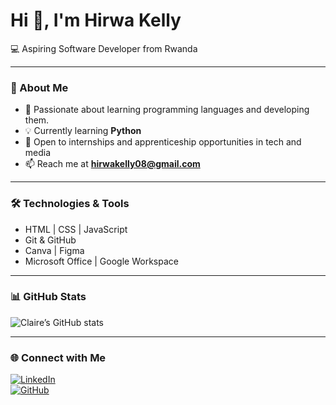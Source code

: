 # Hi 👋, I'm Hirwa Kelly 
💻 Aspiring Software Developer from Rwanda  

---

### 🌱 About Me  
- 🌟 Passionate about learning programming languages and developing them.
- 💡 Currently learning **Python**  
- 🤝 Open to internships and apprenticeship opportunities in tech and media  
- 📫 Reach me at **hirwakelly08@gmail.com**

---

### 🛠️ Technologies & Tools  
- HTML | CSS | JavaScript  
- Git & GitHub  
- Canva | Figma  
- Microsoft Office | Google Workspace  

---

### 📊 GitHub Stats  
![Claire’s GitHub stats](https://github-readme-stats.vercel.app/api?username=YourGitHubUsername&show_icons=true&theme=tokyonight)

---

### 🌐 Connect with Me  
[![LinkedIn](https://img.shields.io/badge/LinkedIn-blue?logo=linkedin&logoColor=white)](https://linkedin.com/in/hirwakelly)  
[![GitHub](https://img.shields.io/badge/GitHub-black?logo=github&logoColor=white)](https://github.com/hirwakelly869)


<!--
**hirwakelly869/hirwakelly869** is a ✨ _special_ ✨ repository because its `README.md` (this file) appears on your GitHub profile.

Here are some ideas to get you started:

- 🔭 I’m currently working on ...
- 🌱 I’m currently learning ...
- 👯 I’m looking to collaborate on ...
- 🤔 I’m looking for help with ...
- 💬 Ask me about ...
- 📫 How to reach me: ...
- 😄 Pronouns: ...
- ⚡ Fun fact: ...
-->
